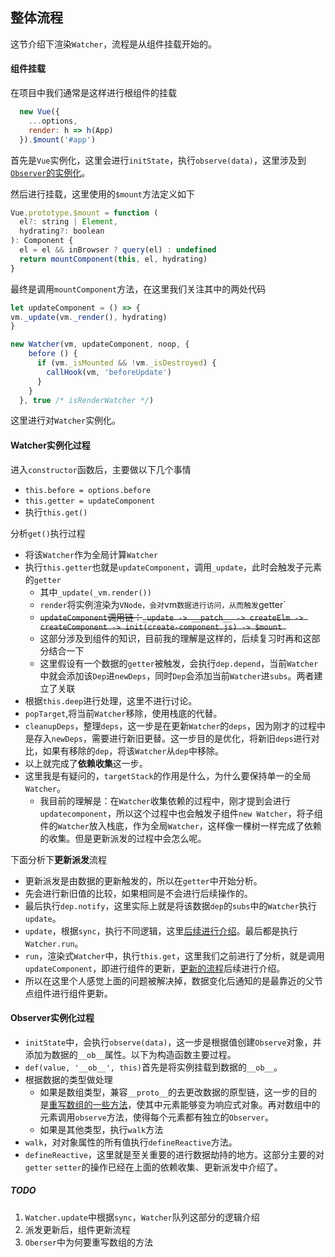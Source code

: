 ## 整体流程

这节介绍下渲染`Watcher`，流程是从组件挂载开始的。

#### 组件挂载

在项目中我们通常是这样进行根组件的挂载

```javascript
  new Vue({
    ...options,
    render: h => h(App)
  }).$mount('#app')
```

首先是`Vue`实例化，这里会进行`initState`，执行`observe(data)`，这里涉及到[`Observer`的实例化](#Observer实例化过程)。

然后进行挂载，这里使用的`$mount`方法定义如下

```javascript
Vue.prototype.$mount = function (
  el?: string | Element,
  hydrating?: boolean
): Component {
  el = el && inBrowser ? query(el) : undefined
  return mountComponent(this, el, hydrating)
}
```

最终是调用`mountComponent`方法，在这里我们关注其中的两处代码

```javascript
let updateComponent = () => {
vm._update(vm._render(), hydrating)
}

new Watcher(vm, updateComponent, noop, {
    before () {
      if (vm._isMounted && !vm._isDestroyed) {
        callHook(vm, 'beforeUpdate')
      }
    }
  }, true /* isRenderWatcher */)
```

这里进行对`Watcher`实例化。

#### Watcher实例化过程

进入`constructor`函数后，主要做以下几个事情

- `this.before = options.before `
- `this.getter = updateComponent`
- 执行`this.get()`

分析`get()`执行过程

- 将该`Watcher`作为全局计算`Watcher`
- 执行`this.getter`也就是`updateComponent`，调用`_update`，此时会触发子元素的`getter`
  - 其中`_update(_vm.render())`
  - `render`将实例渲染为`VNode，会对`vm`数据进行访问，从而触发`getter`
  - ~~`updateComponent`调用链：`_update -> __patch__ -> createElm -> createComponent -> init(create-component.js) -> $mount `~~
  - 这部分涉及到组件的知识，目前我的理解是这样的，后续复习时再和这部分结合一下
  - 这里假设有一个数据的`getter`被触发，会执行`dep.depend`，当前`Watcher`中就会添加该`Dep`进`newDeps`，同时`Dep`会添加当前`Watcher`进`subs`。两者建立了关联
- 根据`this.deep`进行处理，这里不进行讨论。
- `popTarget`,将当前`Watcher`移除，使用栈底的代替。
- `cleanupDeps`，整理`deps`，这一步是在更新`Watcher`的`deps`，因为刚才的过程中是存入`newDeps`，需要进行新旧更替。这一步目的是优化，将新旧`deps`进行对比，如果有移除的`dep`，将该`Watcher`从`dep`中移除。
- 以上就完成了**依赖收集**这一步。
- 这里我是有疑问的，`targetStack`的作用是什么，为什么要保持单一的全局`Watcher`。
  - 我目前的理解是：在`Watcher`收集依赖的过程中，刚才提到会进行`updatecomponent`，所以这个过程中也会触发子组件`new Watcher`，将子组件的`Watcher`放入栈底，作为全局`Watcher`，这样像一棵树一样完成了依赖的收集。但是更新派发的过程中会怎么呢。

下面分析下**更新派发**流程

- 更新派发是由数据的更新触发的，所以在`getter`中开始分析。
- 先会进行新旧值的比较，如果相同是不会进行后续操作的。
- 最后执行`dep.notify`，这里实际上就是将该数据`dep`的`subs`中的`Watcher`执行`update`。
- `update`，根据`sync`，执行不同逻辑，这里[后续进行介绍](#TODO)。最后都是执行`Watcher.run`。
- `run`，渲染式`Watcher`中，执行`this.get`，这里我们之前进行了分析，就是调用`updateComponent`，即进行组件的更新，[更新的流程](#TODO)后续进行介绍。
- 所以在这里个人感觉上面的问题被解决掉，数据变化后通知的是最靠近的父节点组件进行组件更新。



#### Observer实例化过程

- `initState`中，会执行`observe(data)`，这一步是根据值创建`Observe`对象，并添加为数据的`__ob__`属性。以下为构造函数主要过程。
- `def(value, '__ob__', this)`首先是将实例挂载到数据的`__ob__`。
- 根据数据的类型做处理
  - 如果是数组类型，兼容`__proto__`的去更改数据的原型链，这一步的目的是[重写数组的一些方法](#TODO)，使其中元素能够变为响应式对象。再对数组中的元素调用`observe`方法，使得每个元素都有独立的`Observer`。
  - 如果是其他类型，执行`walk`方法
- `walk`，对对象属性的所有值执行`defineReactive`方法。
- `defineReactive`，这里就是至关重要的进行数据劫持的地方。这部分主要的对`getter` `setter`的操作已经在上面的依赖收集、更新派发中介绍了。



##### TODO

1. `Watcher.update`中根据`sync`，`Watcher`队列这部分的逻辑介绍
2. 派发更新后，组件更新流程
3. `Oberser`中为何要重写数组的方法